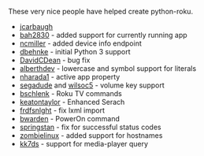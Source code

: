 These very nice people have helped create python-roku.

* [jcarbaugh](https://github.com/jcarbaugh)
* [bah2830](https://github.com/bah2830) - added support for currently running app
* [ncmiller](https://github.com/ncmiller) - added device info endpoint
* [dbehnke](https://github.com/dbehnke) - initial Python 3 support
* [DavidCDean](https://github.com/DavidCDean) - bug fix
* [alberthdev](https://github.com/alberthdev) - lowercase and symbol support for literals
* [nharada1](https://github.com/nharada1) - active app property
* [segadude](https://github.com/segadude) and [wilsoc5](https://github.com/wilsoc5) - volume key support
* [bschlenk](https://github.com/bschlenk) - Roku TV commands
* [keatontaylor](https://github.com/keatontaylor) - Enhanced Serach
* [frdfsnlght](https://github.com/frdfsnlght) - fix lxml import
* [bwarden](https://github.com/bwarden) - PowerOn command
* [springstan](https://github.com/springstan) - fix for successful status codes
* [zombielinux](https://github.com/zombielinux) - added support for hostnames
* [kk7ds](https://github.com/kk7ds) - support for media-player query

